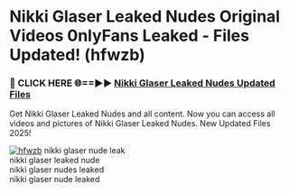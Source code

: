 # Nikki Glaser Leaked Nudes Original Videos 0nlyFans Leaked - Files Updated! (hfwzb)

<h3>🔴 CLICK HERE 🌐==►► <a href="https://tinyurl.com/5h6xmrr3" rel="nofollow">Nikki Glaser Leaked Nudes Updated Files</a></h3>

Get Nikki Glaser Leaked Nudes and all content. Now you can access all videos and pictures of Nikki Glaser Leaked Nudes. New Updated Files 2025!

[![hfwzb](https://i.imgur.com/KVD873Z.gif)](https://tinyurl.com/5h6xmrr3)
nikki glaser nude leak<br>
nikki glaser leaked nude<br>
nikki glaser nudes leaked<br>
nikki glaser nude leaked